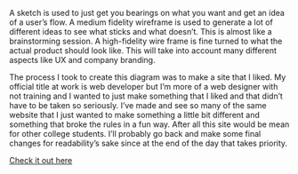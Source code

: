 A sketch is used to just get you bearings on what you want and get an idea of a user’s flow. A medium fidelity wireframe is used to generate a lot of different ideas to see what sticks and what doesn’t. This is almost like a brainstorming session. A high-fidelity wire frame is fine turned to what the actual product should look like. This will take into account many different aspects like UX and company branding. 

The process I took to create this diagram was to make a site that I liked. My official title at work is web developer but I’m more of a web designer with not training and I wanted to just make something that I liked and that didn’t have to be taken so seriously. I’ve made and see so many of the same website that I just wanted to make something a little bit different and something that broke the rules in a fun way. After all this site would be mean for other college students. I’ll probably go back and make some final changes for readability’s sake since at the end of the day that takes priority.

<a href="https://www.figma.com/file/Rt4PsTviQSxsHpRcymBIuL/BrainRot?node-id=0%3A1&t=kwXG4cudVYP340RX-1" target="_blank" >Check it out here</a>

